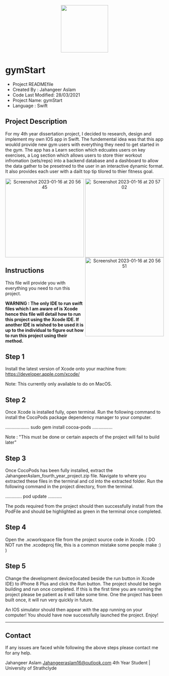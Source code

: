 

<p align="center"> 
<img width="150" src="https://user-images.githubusercontent.com/63206260/212763230-e834b28f-e80a-4fb8-aa8f-f7011dcb796a.png">
</p>

 # gymStart
- Project READMEfile 
- Created By : Jahangeer Aslam
- Code Last Modified: 28/03/2021
- Project Name: gymStart
- Language : Swift










## Project Description 
For my 4th year dissertation project, I decided to research, design and implement my own IOS app in Swift. The fundemental idea was that this app woukld provide new gym users with everything they need to get started in the gym. The app has a Learn section which edcuates users on key exercises, a Log section which allows users to store thier workout infromation (sets/reps) into a backend database and a dashboard to allow the data gather to be presetned to the user in an interactive dynamic format. It also provides each user with a dailt top tip tilored to thier fitness goal.




<p align="center"> 
 <img width="250" align = "left" alt="Screenshot 2023-01-16 at 20 56 45" src="https://user-images.githubusercontent.com/63206260/212764631-e31b393c-ff45-40c2-89df-9e09c334398c.png">
 
<img width="250" align = "center" alt="Screenshot 2023-01-16 at 20 57 02" src="https://user-images.githubusercontent.com/63206260/212764622-e801c777-a1bb-4819-8318-f53eebb4c561.png">
 
<img width="250" align = "right" alt="Screenshot 2023-01-16 at 20 56 51" src="https://user-images.githubusercontent.com/63206260/212764626-f3f1b46a-cffd-40e2-b8a3-a31006e79ffc.png">
</p>




## Instructions
This file will provide you with everything you need to run this project.

**WARNING : The only IDE to run swift files which I am aware of is Xcode hence this file will detail how to run this project using the Xcode IDE. If another IDE is wished to be used it is up to the individual to figure out how to run this project using their method.**


## Step 1

Install the latest version of Xcode onto your machine from: 
https://developer.apple.com/xcode/

Note: This currently only available to do on MacOS.

## Step 2

Once Xcode is installed fully, open terminal.
Run the following command to install the CocoPods package dependency manager to your computer. 

...................
sudo gem install cocoa-pods
................

Note : "This must be done or certain aspects of the project will fail to build later"


## Step 3

Once CocoPods has been fully installed, extract the JahangeerAslam_fourth_year_project.zip file.
Navigate to where you extracted these files in the terminal and cd into the extracted folder.
Run the following command in the project directory, from the terminal.

.............
pod update
...........

The pods required from the project should then successfully install from the PodFile and should be highlighted as green in the terminal once completed.

## Step 4

Open the .xcworkspace file from the project source code in Xcode. ( DO NOT run the .xcodeproj file, this is a common mistake some people make :) )

## Step 5

Change the development device(located beside the run button in Xcode IDE) to iPhone 8 Plus and click the Run button.
The project should be begin building and run once completed. If this is the first time you are running the project please be patient as it will take some time. One the project has been built once, it will run very quickly in future.

An IOS simulator should then appear with the app running on your computer!
You should have now successfully launched the project.
Enjoy!


------------------------------------------------------------
## Contact
If any issues are faced while following the above steps please contact me for any help.

Jahangeer Aslam 
Jahangeeraslam16@outlook.com
4th Year Student | University of Strathclyde 

